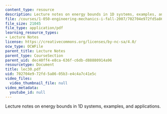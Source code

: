 ```yaml
---
content_type: resource
description: Lecture notes on energy bounds in 1D systems, examples, and applications.
file: /courses/1-050-engineering-mechanics-i-fall-2007/702704e972fd5a8605b3e4c4a7c41e5c_lec30.pdf
file_size: 21045
file_type: application/pdf
learning_resource_types:
- Lecture Notes
license: https://creativecommons.org/licenses/by-nc-sa/4.0/
ocw_type: OCWFile
parent_title: Lecture Notes
parent_type: CourseSection
parent_uid: dec40ff4-e8ca-636f-c6db-d88880914a96
resourcetype: Document
title: lec30.pdf
uid: 702704e9-72fd-5a86-05b3-e4c4a7c41e5c
video_files:
  video_thumbnail_file: null
video_metadata:
  youtube_id: null
---
```

Lecture notes on energy bounds in 1D systems, examples, and applications.